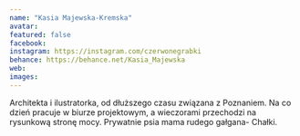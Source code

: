 ```yaml
---
name: "Kasia Majewska-Kremska"
avatar: 
featured: false
facebook: 
instagram: https://instagram.com/czerwonegrabki
behance: https://behance.net/Kasia_Majewska
web:
images:
---
```

Architekta i ilustratorka, od dłuższego czasu związana z Poznaniem. Na co dzień pracuje w biurze projektowym, a wieczorami przechodzi na rysunkową stronę mocy. Prywatnie psia mama rudego gałgana- Chałki.
